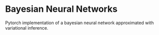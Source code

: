 # Bayesian Neural Networks
Pytorch implementation of a bayesian neural network approximated with variational inference.
